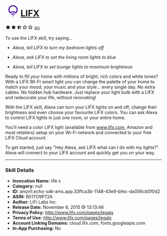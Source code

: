 # &nbsp;<img src="skill_icon" alt="LIFX icon" width="36"> [LIFX](http://alexa.amazon.com/#skills/amzn1.echo-sdk-ams.app.33ffca3b-1148-43e9-bfec-da056cb0f0d2)
![2.3 stars](../../images/ic_star_black_18dp_1x.png)![2.3 stars](../../images/ic_star_black_18dp_1x.png)![2.3 stars](../../images/ic_star_half_black_18dp_1x.png)![2.3 stars](../../images/ic_star_border_black_18dp_1x.png)![2.3 stars](../../images/ic_star_border_black_18dp_1x.png) 60

To use the LIFX skill, try saying...

* *Alexa, tell LIFX to turn my bedroom lights off*

* *Alexa, ask LIFX to set the living room lights to blue*

* *Alexa, tell LIFX to set lounge lights to maximum brightness*

Ready to fill your home with millions of bright, rich colors and white tones? With a LIFX Wi-Fi smart light you can change the palette of your home to match your mood, your music and your style... every single day. No extra cables. No hidden hub hardware. Just replace your light bulb with a LIFX and redecorate your life, without renovating! 

With the LIFX skill, Alexa can turn your LIFX lights on and off, change their brightness and even choose your favourite LIFX colors. You can ask Alexa to control LIFX lights in just one room, or your entire home.

You'll need a color LIFX light (available from www.lifx.com, Amazon and most retailers) setup on your Wi-Fi network and connected to your free LIFX Cloud account. 

To get started, just say "Hey Alexa, ask LIFX what can I do with my lights?". Alexa will connect to your LIFX account and quickly get you on your way.

***

### Skill Details

* **Invocation Name:** life x
* **Category:** null
* **ID:** amzn1.echo-sdk-ams.app.33ffca3b-1148-43e9-bfec-da056cb0f0d2
* **ASIN:** B017O9P72A
* **Author:** LiFi Labs Inc.
* **Release Date:** November 6, 2015 @ 13:13:46
* **Privacy Policy:** http://www.lifx.com/pages/legals
* **Terms of Use:** http://www.lifx.com/pages/legals
* **Account Linking Domains:** cloud.lifx.com, fonts.googleapis.com
* **In-App Purchasing:** No
